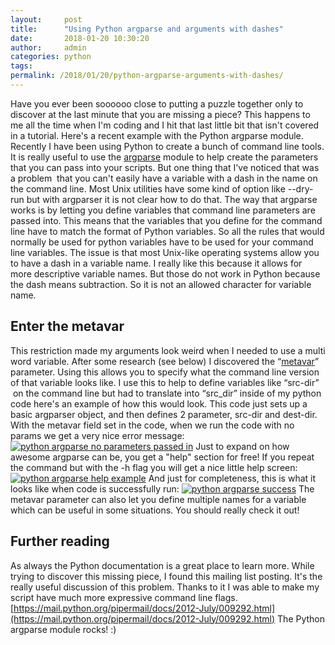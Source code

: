 ```yaml
---
layout:     post
title:      "Using Python argparse and arguments with dashes"
date:       2018-01-20 10:30:20
author:     admin
categories: python
tags:  
permalink: /2018/01/20/python-argparse-arguments-with-dashes/
---
```

Have you ever been soooooo close to putting a puzzle together only to discover at the last minute that you are missing a piece? This happens to me all the time when I'm coding and I hit that last little bit that isn't covered in a tutorial. Here's a recent example with the Python argparse module. Recently I have been using Python to create a bunch of command line tools. It is really useful to use the [argparse](https://docs.python.org/2.7/library/argparse.html) module to help create the parameters that you can pass into your scripts.  But one thing that I've noticed that was a problem  that you can't easily have a variable with a dash in the name on the command line. Most Unix utilities have some kind of option like --dry-run but with argparser it is not clear how to do that. The way that argparse works is by letting you define variables that command line parameters are passed into. This means that the variables that you define for the command line have to match the format of Python variables. So all the rules that would normally be used for python variables have to be used for your command line variables.  The issue is that most Unix-like operating systems allow you to have a dash in a variable name. I really like this because it allows for more descriptive variable names. But those do not work in Python because the dash means subtraction. So it is not an allowed character for variable name.

## Enter the metavar

This restriction made my arguments look weird when I needed to use a multi word variable. After some research (see below) I discovered the “[metavar](https://docs.python.org/2.7/library/argparse.html#metavar)” parameter. Using this allows you to specify what the command line version of that variable looks like. I use this to help to define variables like “src-dir”  on the command line but had to translate into “src_dir” inside of my python code here's an example of how this would look.  This code just sets up a basic argparser object, and then defines 2 parameter, src-dir and dest-dir. With the metavar field set in the code, when we run the code with no params we get a very nice error message: [![python argparse no parameters passed in](https://ironboundsoftware.com/blog/wp-content/uploads/2017/12/no-args2-744x91.png)](https://ironboundsoftware.com/blog/wp-content/uploads/2017/12/no-args2.png) Just to expand on how awesome argparse can be, you get a "help" section for free! If you repeat the command but with the -h flag you will get a nice little help screen: [![python argparse help example](https://ironboundsoftware.com/blog/wp-content/uploads/2017/12/help-detail2-744x262.png)](https://ironboundsoftware.com/blog/wp-content/uploads/2017/12/help-detail2.png) And just for completeness, this is what it looks like when code is successfully run: [![python argparse success](https://ironboundsoftware.com/blog/wp-content/uploads/2017/12/success2-744x49.png)](https://ironboundsoftware.com/blog/wp-content/uploads/2017/12/success2.png) The metavar parameter can also let you define multiple names for a variable which can be useful in some situations. You should really check it out! 

## Further reading

As always the Python documentation is a great place to learn more. While trying to discover this missing piece, I found this mailing list posting. It's the really useful discussion of this problem. Thanks to it I was able to make my script have much more expressive command line flags. [https://mail.python.org/pipermail/docs/2012-July/009292.html](https://mail.python.org/pipermail/docs/2012-July/009292.html) The Python argparse module rocks! :)
